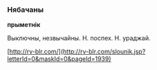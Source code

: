 ### Нябачаны
**прыметнік**

Выключны, незвычайны. Н. поспех. Н. ураджай.

<a rel="author">[http://rv-blr.com/](http://rv-blr.com/slounik.jsp?letterId=0&maskId=0&pageId=1939)</a>
